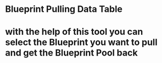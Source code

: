 # Blueprint Pulling Data Table

# with the help of this tool you can select the Blueprint you want to pull and get the Blueprint Pool back 
